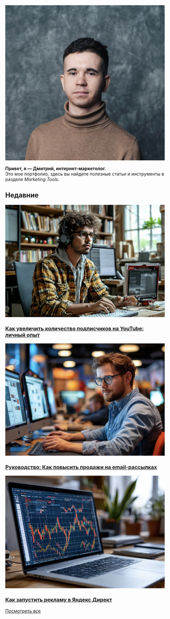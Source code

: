 <div class="banner">  
  <div class="profile-photo">  
    <img src="assets/images/prof_photo.jpg" alt="Фото профиля">  
       <p> 
      <strong>Привет, я — Дмитрий, интернет-маркетолог.</strong><br> 
      Это мое портфолио, здесь вы найдете полезные статьи и инструменты в разделе <em>Marketing Tools</em>. 
    </p>   
  </div>  
  <div class="social-links" style="text-align: left;"> 
  <a href="https://github.com/DmitryFedoreev/" target="_blank" title="GitHub"> 
    <i class="fab fa-github"></i> 
  </a> 
  <a href="https://t.me/dmitryfedoreev" target="_blank" title="Telegram"> 
    <i class="fab fa-telegram"></i> 
  </a> 
  <a href="https://career.habr.com/dmitry_fedoreev" target="_blank" title="Хабр Карьера"> 
    <i class="fas fa-laptop-code"></i> <!-- Используйте иконку, которая наиболее близка по смыслу --> 
  </a> 
</div>
</div>  
 
## Недавние
 
<div class="articles-grid">  
  <div class="article">  
    <img src="assets/images/post 1.JPG" alt="Обложка статьи 1">  
    <h3><a href="articles/blog/articles1/">Как увеличить количество подписчиков на YouTube: личный опыт</a> </h3>  
  </div>  
  <div class="article">  
    <img src="assets/images/post2.JPG" alt="Обложка статьи 2">  
    <h3><a href="articles/blog/articles2/">Руководство: Как повысить продажи на email-рассылках</a> </h3>  
  </div>  
  <div class="article">  
    <img src="assets/images/post3.JPG" alt="Обложка статьи 3">  
    <h3><a href="articles/blog/articles3/">Как запустить рекламу в Яндекс Директ</a></h3>  
  </div>  
  </div>  
<div class="view-all-container">   
    <div class="button-container"> 
        <a href="articles" class="view-all-btn">Посмотреть все</a> 
    </div> 
</div>
</div>

